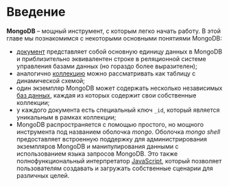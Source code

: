 # Введение

**MongoDB** – мощный инструмент, с которым легко начать работу. В этой главе мы познакомимся с некоторыми основными понятиями MongoDB:

- [документ](documents.md) представляет собой основную единицу данных в MongoDB и приблизительно эквивалентен строке в реляционной системе управления базами данных (но гораздо более выразителен);
- аналогично [коллекцию](collections.md) можно рассматривать как таблицу с динамической схемой;
- один экземпляр MongoDB может содержать несколько независимых [баз данных](db.md), каждая из которых содержит свои собственные коллекции;
- у каждого документа есть специальный ключ `_id`, который является уникальным в рамках коллекции;
- MongoDB распространяется с помощью простого, но мощного инструмента под названием оболочка _mongo_. Оболочка _mongo shell_ предоставляет встроенную поддержку для администрирования экземпляров MongoDB и манипулирования данными с использованием языка запросов MongoDB. Это также полнофункциональный интерпретатор [JavaScript](https://scriptdev.ru/), который позволяет пользователям создавать и загружать собственные сценарии для различных целей.
